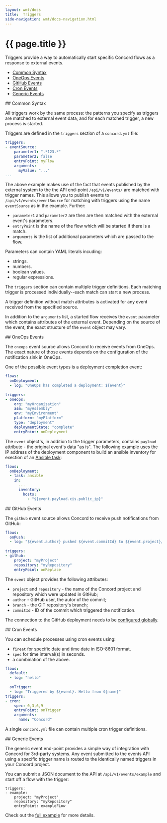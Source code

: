 ```yaml
---
layout: wmt/docs
title:  Triggers
side-navigation: wmt/docs-navigation.html
---
```


# {{ page.title }}

Triggers provide a way to automatically start specific Concord flows as a
response to external events.

- [Common Syntax](#common)
- [OneOps Events](#oneops)
- [GitHub Events](#github)
- [Cron Events](#cron)
- [Generic Events](#generic)


<a name="common"/>
## Common Syntax

All triggers work by the same process: the patterns you specify as triggers 
are matched to external event data, and for each matched trigger, a new process 
is started.

Triggers are defined in the `triggers` section of a `concord.yml` file:

```yaml
triggers:
- eventSource:
    parameter1: ".*123.*"
    parameter2: false
    entryPoint: myFlow
    arguments:
      myValue: "..."
...
```

The above example makes use of the fact that events published by the external system to the the API end-point `/api/v1/events/`  are matched with trigger names. This allows you to publish events to `/api/v1/events/eventSource` for matching with triggers using the name `eventSource` as in the example. Further: 

- `parameter1` and `parameter2` are then are then matched with the external event's parameters.
- `entryPoint` is the name of the flow which will be started if there is a match.
- `arguments` is the list of additional parameters which are passed to the flow.

Parameters can contain YAML literals incuding:

- strings.
- numbers.
- boolean values.
- regular expressions.

The `triggers` section can contain multiple trigger definitions. Each matching
trigger is processed individually--each match can start a new process.

A trigger definition without match attributes is activated for any event
received from the specified source.

In addition to the `arguments` list, a started flow receives the `event`
parameter which contains attributes of the external event. Depending on the
source of the event, the exact structure of the `event` object may vary.

<a name="oneops"/>
## OneOps Events

The `oneops` event source allows Concord to receive events from OneOps. The
exact nature of those events depends on the configuration of the notification
sink in OneOps.

One of the possible event types is a deployment completion event:

```yaml
flows:
  onDeployment:
  - log: "OneOps has completed a deployment: ${event}"
  
triggers:
- oneops:
    org: "myOrganization"
    asm: "myAssembly"
    env: "myEnvironment"
    platform: "myPlatform"
    type: "deployment"
    deploymentState: "complete"
    entryPoint: onDeployment
```

The `event` object's, in addition to the trigger parameters, contains `payload`
attribute - the original event's data "as is". The following example uses the
IP address of the deployment component to build an ansible inventory for
exection of an [Ansible task](../plugins/ansible.html):


```yaml
flows:
  onDeployment:
  - task: ansible
    in:
      ...
      inventory:
        hosts:
          - "${event.payload.cis.public_ip}"
```

<a name="github"/>
## GitHub Events

The `github` event source allows Concord to receive push notifications from
GitHub:

```yaml
flows:
  onPush:
  - log: "${event.author} pushed ${event.commitId} to ${event.project}/${event.repository}"
  
triggers:
- github:
    project: "myProject"
    repository: "myRepository"
    entryPoint: onReplace
```

The `event` object provides the following attributes:

- `project` and `repository` - the name of the Concord project and
repository which were updated in GitHub;
- `author` - GitHub user, the autor of the commit;
- `branch` - the GIT repository's branch;
- `commitId` - ID of the commit which triggered the notification.

The connection to the GitHub deployment needs to be 
[configured globally](./configuration.html#github).

<a namr="cron"/>
## Cron Events

You can schedule processes using cron events using:

- `fireat` for specific date and time date in ISO-8601 format.
- `spec` for time interval(s) in seconds.
- a combination of the above.

```yaml
flows:
  default:
  - log: "hello"
 
  onTrigger:
  - log: "Triggered by ${event}. Hello from ${name}"
triggers:
- cron:
    spec: 0,3,6,9
    entryPoint: onTrigger
    arguments:
      name: "Concord"
```

A single `concord.yml` file can contain multiple cron trigger definitions.

<a name="generic"/>
## Generic Events

The generic event end-point provides a simple way of integration with Concord for
3rd-party systems. Any event submitted to the events API using a specific
trigger name is routed to the identically named triggers in your Concord
project.

You can submit a JSON document to the API at `/api/v1/events/example` and start off
a flow with the trigger:

```
triggers:
- example:
    project: "myProject"
    repository: "myRepository"
    entryPoint: exampleFLow
```

Check out the
[full example]({{site.concord_source}}tree/master/examples/generic_triggers)
for more details.